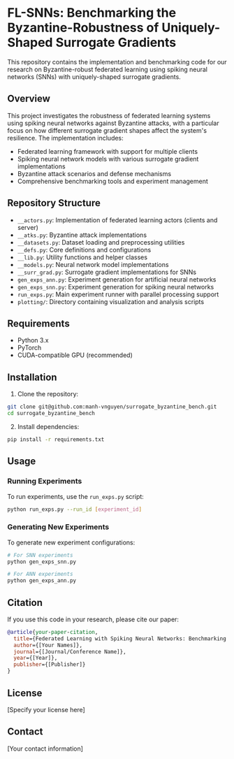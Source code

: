 # FL-SNNs: Benchmarking the Byzantine-Robustness of Uniquely-Shaped Surrogate Gradients

This repository contains the implementation and benchmarking code for our research on Byzantine-robust federated learning using spiking neural networks (SNNs) with uniquely-shaped surrogate gradients.

## Overview

This project investigates the robustness of federated learning systems using spiking neural networks against Byzantine attacks, with a particular focus on how different surrogate gradient shapes affect the system's resilience. The implementation includes:

- Federated learning framework with support for multiple clients
- Spiking neural network models with various surrogate gradient implementations
- Byzantine attack scenarios and defense mechanisms
- Comprehensive benchmarking tools and experiment management

## Repository Structure

- `__actors.py`: Implementation of federated learning actors (clients and server)
- `__atks.py`: Byzantine attack implementations
- `__datasets.py`: Dataset loading and preprocessing utilities
- `__defs.py`: Core definitions and configurations
- `__lib.py`: Utility functions and helper classes
- `__models.py`: Neural network model implementations
- `__surr_grad.py`: Surrogate gradient implementations for SNNs
- `gen_exps_ann.py`: Experiment generation for artificial neural networks
- `gen_exps_snn.py`: Experiment generation for spiking neural networks
- `run_exps.py`: Main experiment runner with parallel processing support
- `plotting/`: Directory containing visualization and analysis scripts

## Requirements

- Python 3.x
- PyTorch
- CUDA-compatible GPU (recommended)

## Installation

1. Clone the repository:
```bash
git clone git@github.com:manh-vnguyen/surrogate_byzantine_bench.git
cd surrogate_byzantine_bench
```

2. Install dependencies:
```bash
pip install -r requirements.txt
```

## Usage

### Running Experiments

To run experiments, use the `run_exps.py` script:

```bash
python run_exps.py --run_id [experiment_id]
```

### Generating New Experiments

To generate new experiment configurations:

```bash
# For SNN experiments
python gen_exps_snn.py

# For ANN experiments
python gen_exps_ann.py
```

## Citation

If you use this code in your research, please cite our paper:

```bibtex
@article{your-paper-citation,
  title={Federated Learning with Spiking Neural Networks: Benchmarking the Byzantine-Robustness of Uniquely-Shaped Surrogate Gradients},
  author={[Your Names]},
  journal={[Journal/Conference Name]},
  year={[Year]},
  publisher={[Publisher]}
}
```

## License

[Specify your license here]

## Contact

[Your contact information]
